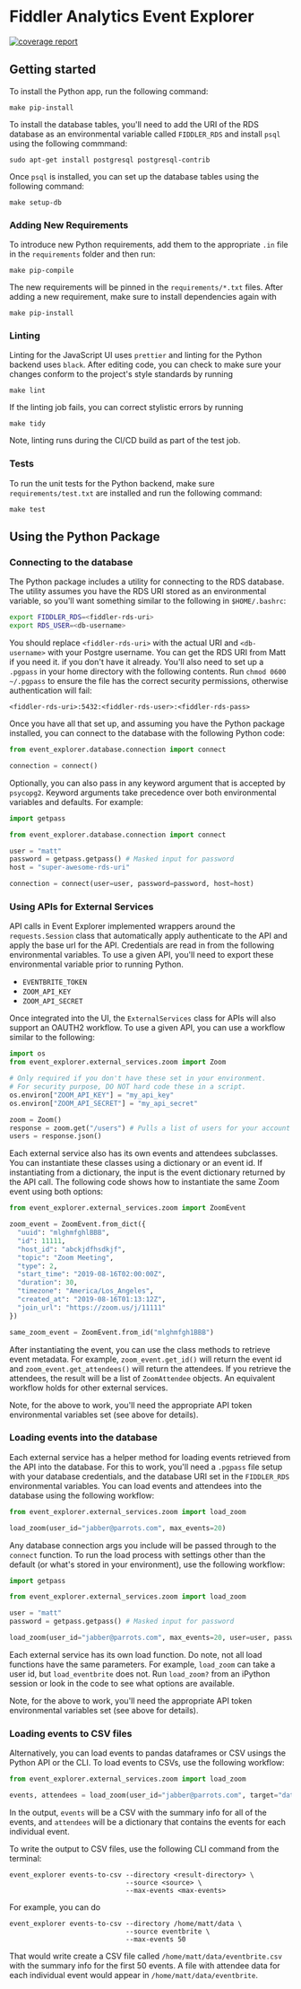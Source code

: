 # Fiddler Analytics Event Explorer
[![coverage report](https://gitlab.com/fiddler-analytics/event-explorer/badges/master/coverage.svg)](https://gitlab.com/fiddler-analytics/event-explorer/commits/master)


## Getting started
To install the Python app, run the following command:

```
make pip-install
```

To install the database tables, you'll need to add the URI of the RDS database as an
environmental variable called `FIDDLER_RDS` and install `psql` using the following
commmand:

```
sudo apt-get install postgresql postgresql-contrib
```

Once `psql` is installed, you can set up the database tables using the following
command:

```
make setup-db
```

### Adding New Requirements

To introduce new Python requirements, add them to the appropriate `.in` file in the
`requirements` folder and then run:

```
make pip-compile
```

The new requirements will be pinned in the `requirements/*.txt` files. After adding a
new requirement, make sure to install dependencies again with

```
make pip-install
```

### Linting

Linting for the JavaScript UI uses `prettier` and linting for the Python backend uses
`black`. After editing code, you can check to make sure your changes conform to the
project's style standards by running

```
make lint
```

If the linting job fails, you can correct stylistic errors by running

```
make tidy
```

Note, linting runs during the CI/CD build as part of the test job.

### Tests

To run the unit tests for the Python backend, make sure `requirements/test.txt` are
installed and run the following command:

```
make test
```

## Using the Python Package

### Connecting to the database

The Python package includes a utility for connecting to the RDS database. The utility
assumes you have the RDS URI stored as an environmental variable, so you'll want
something similar to the following in `$HOME/.bashrc`:

```bash
export FIDDLER_RDS=<fiddler-rds-uri>
export RDS_USER=<db-username>
```

You should replace `<fiddler-rds-uri>` with the actual URI and `<db-username>` with your Postgre username.
You can get the RDS URI from Matt if you need it.
if you don't have it already. You'll also need to set up a `.pgpass` in your home
directory with the following contents. Run `chmod 0600 ~/.pgpass` to ensure the file has
the correct security permissions, otherwise authentication will fail:

```
<fiddler-rds-uri>:5432:<fiddler-rds-user>:<fiddler-rds-pass>
```

Once you have all that set up, and assuming you have the Python package installed, you
can connect to the database with the following Python code:

```python
from event_explorer.database.connection import connect

connection = connect()
```

Optionally, you can also pass in any keyword argument that is accepted by `psycopg2`.
Keyword arguments take precedence over both environmental variables and defaults. For
example:

```python
import getpass

from event_explorer.database.connection import connect

user = "matt"
password = getpass.getpass() # Masked input for password
host = "super-awesome-rds-uri"

connection = connect(user=user, password=password, host=host)
```

### Using APIs for External Services

API calls in Event Explorer implemented wrappers around the `requests.Session` class
that automatically apply authenticate to the API and apply the base url for the API.
Credentials are read in from the following environmental variables. To use a given API,
you'll need to export these environmental variable prior to running Python.

- `EVENTBRITE_TOKEN`
- `ZOOM_API_KEY`
- `ZOOM_API_SECRET`

Once integrated into the UI, the `ExternalServices` class for APIs will also support an
OAUTH2 workflow. To use a given API, you can use a workflow similar to the following:

```python
import os
from event_explorer.external_services.zoom import Zoom

# Only required if you don't have these set in your environment.
# For security purpose, DO NOT hard code these in a script.
os.environ["ZOOM_API_KEY"] = "my_api_key"
os.environ["ZOOM_API_SECRET"] = "my_api_secret"

zoom = Zoom()
response = zoom.get("/users") # Pulls a list of users for your account
users = response.json()
```

Each external service also has its own events and attendees subclasses. You can
instantiate these classes using a dictionary or an event id. If instantiating from a
dictionary, the input is the event dictionary returned by the API call. The following
code shows how to instantiate the same Zoom event using both options:

```python
from event_explorer.external_services.zoom import ZoomEvent

zoom_event = ZoomEvent.from_dict({
  "uuid": "mlghmfghlBBB",
  "id": 11111,
  "host_id": "abckjdfhsdkjf",
  "topic": "Zoom Meeting",
  "type": 2,
  "start_time": "2019-08-16T02:00:00Z",
  "duration": 30,
  "timezone": "America/Los_Angeles",
  "created_at": "2019-08-16T01:13:12Z",
  "join_url": "https://zoom.us/j/11111"
})

same_zoom_event = ZoomEvent.from_id("mlghmfgh1BBB")
```

After instantiating the event, you can use the class methods to retrieve event metadata.
For example, `zoom_event.get_id()` will return the event id and
`zoom_event.get_attendees()` will return the attendees. If you retrieve the attendees,
the result will be a list of `ZoomAttendee` objects. An equivalent workflow holds for
other external services.

Note, for the above to work, you'll need the appropriate API token environmental
variables set (see above for details).

### Loading events into the database

Each external service has a helper method for loading events retrieved from the API into
the database. For this to work, you'll need a `.pgpass` file setup with your database
credentials, and the database URI set in the `FIDDLER_RDS` environmental variables. You
can load events and attendees into the database using the following workflow:

```python
from event_explorer.external_services.zoom import load_zoom

load_zoom(user_id="jabber@parrots.com", max_events=20)
```

Any database connection args you include will be passed through to the `connect`
function. To run the load process with settings other than the default (or what's stored
in your environment), use the following workflow:

```python
import getpass

from event_explorer.external_services.zoom import load_zoom

user = "matt"
password = getpass.getpass() # Masked input for password

load_zoom(user_id="jabber@parrots.com", max_events=20, user=user, password=password)
```

Each external service has its own load function. Do note, not all load functions have
the same parameters. For example, `load_zoom` can take a user id, but `load_eventbrite`
does not. Run `load_zoom?` from an iPython session or look in the code to see what
options are available.

Note, for the above to work, you'll need the appropriate API token environmental
variables set (see above for details).

### Loading events to CSV files

Alternatively, you can load events to pandas dataframes or CSV usings the Python API or
the CLI. To load events to CSVs, use the following workflow:

```python
from event_explorer.external_services.zoom import load_zoom

events, attendees = load_zoom(user_id="jabber@parrots.com", target="dataframe", max_events=20)
```

In the output, `events` will be a CSV with the summary info for all of the events, and
`attendees` will be a dictionary that contains the events for each individual event.


To write the output to CSV files, use the following CLI command from the terminal:
```
event_explorer events-to-csv --directory <result-directory> \
                             --source <source> \
                             --max-events <max-events>
```

For example, you can do
```
event_explorer events-to-csv --directory /home/matt/data \
                             --source eventbrite \
                             --max-events 50
```

That would write create a CSV file called `/home/matt/data/eventbrite.csv` with the
summary info for the first 50 events. A file with attendee data for each individual
event would appear in `/home/matt/data/eventbrite`.
